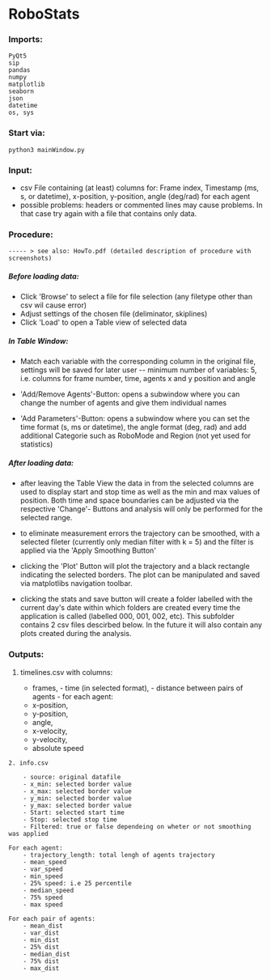 # RoboStats

### Imports: 

    PyQt5
    sip
    pandas
    numpy
    matplotlib 
    seaborn
    json
    datetime
    os, sys
    
### Start via: 
    python3 mainWindow.py

### Input: 
   - csv File containing (at least) columns for: 
    Frame index, Timestamp (ms, s, or datetime), x-position, y-position, angle (deg/rad) for each agent
   - possible problems: headers or commented lines may cause problems. In that case try again with a file that contains only data.
    
### Procedure: 

    ----- > see also: HowTo.pdf (detailed description of procedure with screenshots)

   ##### Before loading data: 
    
   - Click 'Browse' to select a file for file selection (any filetype other than csv wil cause error)
   - Adjust settings of the chosen file (deliminator, skiplines)
   - Click 'Load' to open a Table view of selected data
    
   ##### In Table Window: 
    
   - Match each variable with the corresponding column in the original file, settings will be saved for later user
       -- minimum number of variables: 5, i.e. columns for frame number, time, agents x and y position and angle
    
   - 'Add/Remove Agents'-Button: opens a subwindow where you can change the number of agents and give them individual names
   - 'Add Parameters'-Button: opens a subwindow where you can set the time format (s, ms or datetime), the angle format (deg, rad)
       and add additional Categorie such as RoboMode and Region (not yet used for statistics)
       
   ##### After loading data: 
    
   - after leaving the Table View the data in from the selected columns are used to display start and stop time as well as the min and max values of position. Both time and space boundaries can be adjusted via the respective 'Change'- Buttons and analysis will only be performed for the selected range. 
    
   - to eliminate measurement errors the trajectory can be smoothed, with a selected fileter (currently only median filter with k = 5) and the filter is applied via the 'Apply Smoothing Button'
    
   - clicking the 'Plot' Button will plot the trajectory and a black rectangle indicating the selected borders. The plot can be manipulated and saved via matplotlibs navigation toolbar. 
    
   - clicking the stats and save button will create a folder labelled with the current day's date within which folders are created every time the application is called (labelled 000, 001, 002, etc). This subfolder contains 2 csv files descirbed below. In the future it will also contain any plots created during the analysis. 
    
    
### Outputs: 
   1. timelines.csv with columns: 

        - frames, 
	- time (in selected format), 
	- distance between pairs of agents 
	- for each agent: 
		- x-position, 
		- y-position, 
		- angle, 
		- x-velocity, 
		- y-velocity, 
		- absolute speed 
		
		
    2. info.csv
    
    	- source: original datafile
    	- x_min: selected border value
    	- x_max: selected border value
    	- y_min: selected border value
    	- y_max: selected border value
    	- Start: selected start time
    	- Stop: selected stop time
    	- Filtered: true or false dependeing on wheter or not smoothing was applied 

    For each agent:
	    - trajectory_length: total lengh of agents trajectory
	    - mean_speed
	    - var_speed
	    - min_speed
	    - 25% speed: i.e 25 percentile
	    - median_speed
	    - 75% speed
	    - max speed
	    
    For each pair of agents: 
	    - mean_dist
	    - var_dist
	    - min_dist
	    - 25% dist
	    - median_dist
	    - 75% dist
	    - max_dist


	
